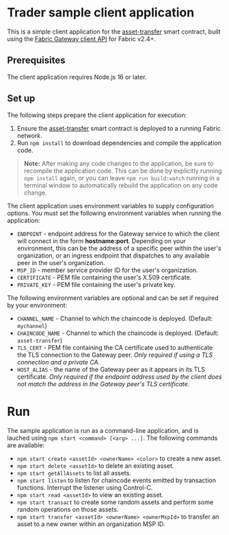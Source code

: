 # Trader sample client application

This is a simple client application for the [asset-transfer](../../contracts/asset-transfer-typescript/) smart contract, built using the [Fabric Gateway client API](https://hyperledger.github.io/fabric-gateway/) for Fabric v2.4+.

## Prerequisites

The client application requires Node.js 16 or later.

## Set up

The following steps prepare the client application for execution:

1. Ensure the [asset-transfer](../../contracts/asset-transfer-typescript/) smart contract is deployed to a running Fabric network.
1. Run `npm install` to download dependencies and compile the application code.

> **Note:** After making any code changes to the application, be sure to recompile the application code. This can be done by explicitly running `npm install` again, or you can leave `npm run build:watch` running in a terminal window to automatically rebuild the application on any code change.


The client application uses environment variables to supply configuration options. You must set the following environment variables when running the application:

- `ENDPOINT` - endpoint address for the Gateway service to which the client will connect in the form **hostname:port**. Depending on your environment, this can be the address of a specific peer within the user's organization, or an ingress endpoint that dispatches to any available peer in the user's organization.
- `MSP_ID` - member service provider ID for the user's organization.
- `CERTIFICATE` - PEM file containing the user's X.509 certificate.
- `PRIVATE_KEY` - PEM file containing the user's private key.

The following environment variables are optional and can be set if required by your environment:

- `CHANNEL_NAME` - Channel to which the chaincode is deployed. (Default: `mychannel`)
- `CHAINCODE_NAME` - Channel to which the chaincode is deployed. (Default: `asset-transfer`)
- `TLS_CERT` - PEM file containing the CA certificate used to authenticate the TLS connection to the Gateway peer. *Only required if using a TLS connection and a private CA.*
- `HOST_ALIAS` - the name of the Gateway peer as it appears in its TLS certificate. *Only required if the endpoint address used by the client does not match the address in the Gateway peer's TLS certificate.*

# Run

The sample application is run as a command-line application, and is lauched using `npm start <command> [<arg> ...]`. The following commands are available:

- `npm start create <assetId> <ownerName> <color>` to create a new asset.
- `npm start delete <assetId>` to delete an existing asset.
- `npm start getAllAssets` to list all assets.
- `npm start listen` to listen for chaincode events emitted by transaction functions. Interrupt the listener using Control-C.
- `npm start read <assetId>` to view an existing asset.
- `npm start transact` to create some random assets and perform some random operations on those assets.
- `npm start transfer <assetId> <ownerName> <ownerMspId>` to transfer an asset to a new owner within an organization MSP ID.
